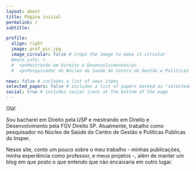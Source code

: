 ```yaml
---
layout: about
title: Página inicial
permalink: /
subtitle:

profile:
  align: right
  image: prof_pic.jpg
  image_circular: false # crops the image to make it circular
  #more_info: >
  #  <p>Mestrando em Direito e Desenvolvimento</p>
  #  <p>Pesquisador do Núcleo de Saúde do Centro de Gestão e Políticas Públicas do Insper</p>

news: false # includes a list of news items
selected_papers: false # includes a list of papers marked as "selected={true}"
social: true # includes social icons at the bottom of the page
---
```


Olá!

Sou bacharel em Direito pela USP e mestrando em Direito e Desenvolvimento pela FGV Direito SP. Atualmente, trabalho como pesquisador no Núcleo de Saúde do Centro de Gestão e Políticas Públicas do Insper.

Nesse site, conto um pouco sobre o meu trabalho - minhas publicações, minha experiência como professor, e meus projetos -, além de manter um blog em que posto o que entendo que não encaixaria em outro lugar.